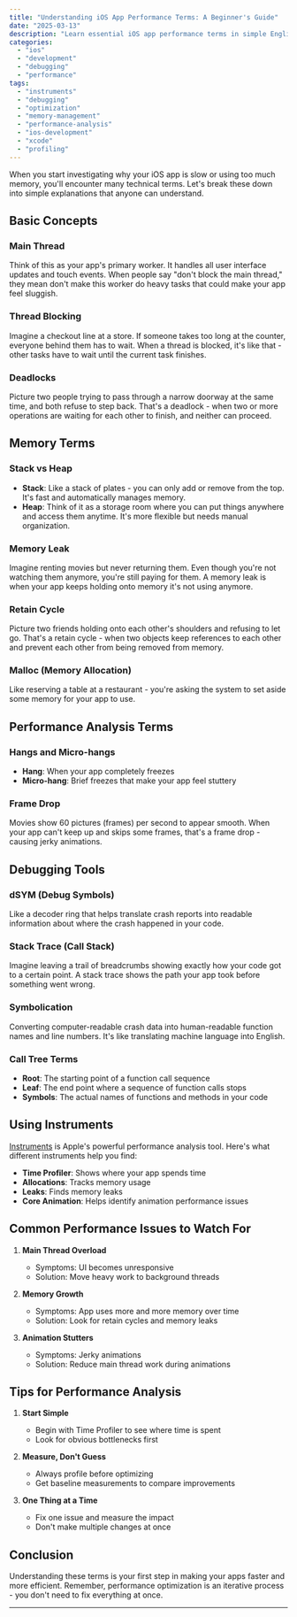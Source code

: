 ```yaml
---
title: "Understanding iOS App Performance Terms: A Beginner's Guide"
date: "2025-03-13"
description: "Learn essential iOS app performance terms in simple English. Understand concepts like main thread, memory leaks, stack traces, and more to help you debug and optimize your iOS apps effectively."
categories: 
  - "ios"
  - "development"
  - "debugging"
  - "performance"
tags: 
  - "instruments"
  - "debugging"
  - "optimization"
  - "memory-management"
  - "performance-analysis"
  - "ios-development"
  - "xcode"
  - "profiling"
---
```


When you start investigating why your iOS app is slow or using too much memory, you'll encounter many technical terms. Let's break these down into simple explanations that anyone can understand.

## Basic Concepts

### Main Thread
Think of this as your app's primary worker. It handles all user interface updates and touch events. When people say "don't block the main thread," they mean don't make this worker do heavy tasks that could make your app feel sluggish.

### Thread Blocking
Imagine a checkout line at a store. If someone takes too long at the counter, everyone behind them has to wait. When a thread is blocked, it's like that - other tasks have to wait until the current task finishes.

### Deadlocks
Picture two people trying to pass through a narrow doorway at the same time, and both refuse to step back. That's a deadlock - when two or more operations are waiting for each other to finish, and neither can proceed.

## Memory Terms

### Stack vs Heap
- **Stack**: Like a stack of plates - you can only add or remove from the top. It's fast and automatically manages memory.
- **Heap**: Think of it as a storage room where you can put things anywhere and access them anytime. It's more flexible but needs manual organization.

### Memory Leak
Imagine renting movies but never returning them. Even though you're not watching them anymore, you're still paying for them. A memory leak is when your app keeps holding onto memory it's not using anymore.

### Retain Cycle
Picture two friends holding onto each other's shoulders and refusing to let go. That's a retain cycle - when two objects keep references to each other and prevent each other from being removed from memory.

### Malloc (Memory Allocation)
Like reserving a table at a restaurant - you're asking the system to set aside some memory for your app to use.

## Performance Analysis Terms

### Hangs and Micro-hangs
- **Hang**: When your app completely freezes
- **Micro-hang**: Brief freezes that make your app feel stuttery

### Frame Drop
Movies show 60 pictures (frames) per second to appear smooth. When your app can't keep up and skips some frames, that's a frame drop - causing jerky animations.

## Debugging Tools

### dSYM (Debug Symbols)
Like a decoder ring that helps translate crash reports into readable information about where the crash happened in your code.

### Stack Trace (Call Stack)
Imagine leaving a trail of breadcrumbs showing exactly how your code got to a certain point. A stack trace shows the path your app took before something went wrong.

### Symbolication
Converting computer-readable crash data into human-readable function names and line numbers. It's like translating machine language into English.

### Call Tree Terms
- **Root**: The starting point of a function call sequence
- **Leaf**: The end point where a sequence of function calls stops
- **Symbols**: The actual names of functions and methods in your code

## Using Instruments

[Instruments](https://developer.apple.com/tutorials/instruments) is Apple's powerful performance analysis tool. Here's what different instruments help you find:

- **Time Profiler**: Shows where your app spends time
- **Allocations**: Tracks memory usage
- **Leaks**: Finds memory leaks
- **Core Animation**: Helps identify animation performance issues

## Common Performance Issues to Watch For

1. **Main Thread Overload**
   - Symptoms: UI becomes unresponsive
   - Solution: Move heavy work to background threads

2. **Memory Growth**
   - Symptoms: App uses more and more memory over time
   - Solution: Look for retain cycles and memory leaks

3. **Animation Stutters**
   - Symptoms: Jerky animations
   - Solution: Reduce main thread work during animations

## Tips for Performance Analysis

1. **Start Simple**
   - Begin with Time Profiler to see where time is spent
   - Look for obvious bottlenecks first

2. **Measure, Don't Guess**
   - Always profile before optimizing
   - Get baseline measurements to compare improvements

3. **One Thing at a Time**
   - Fix one issue and measure the impact
   - Don't make multiple changes at once

## Conclusion

Understanding these terms is your first step in making your apps faster and more efficient. Remember, performance optimization is an iterative process - you don't need to fix everything at once.

---
